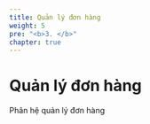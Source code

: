 ```yaml
---
title: Quản lý đơn hàng
weight: 5
pre: "<b>3. </b>"
chapter: true
---
```



# Quản lý đơn hàng

Phân hệ quản lý đơn hàng